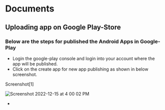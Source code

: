 # Documents
## Uploading app on Google Play-Store 

### Below are the steps for published the Android Apps in Google-Play

- Login the google-play console and login into your account where the app will be published.
- Click on the create app for new app publishing as shown in below screenshot.

Screenshot[1]

![Screenshot 2022-12-15 at 4 00 02 PM](https://user-images.githubusercontent.com/16884982/207840304-55f0244f-03f5-4dda-9bdb-f09c88d0458e.png)

-
